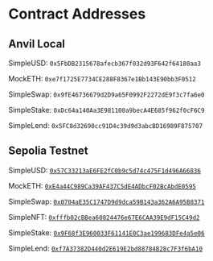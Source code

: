 # Contract Addresses

## Anvil Local

SimpleUSD: `0x5FbDB2315678afecb367f032d93F642f64180aa3`

MockETH: `0xe7f1725E7734CE288F8367e1Bb143E90bb3F0512`

SimpleSwap: `0x9fE46736679d2D9a65F0992F2272dE9f3c7fa6e0`


SimpleStake: `0xDc64a140Aa3E981100a9becA4E685f962f0cF6C9`

SimpleLend: `0x5FC8d32690cc91D4c39d9d3abcBD16989F875707`

## Sepolia Testnet

SimpleUSD: [`0x57C33213aE6FE2fC0b9c5d74c475F1d496A66836`](https://sepolia.etherscan.io/address/0x57c33213ae6fe2fc0b9c5d74c475f1d496a66836)

MockETH: [`0xE4a44C989Ca39AF437C5dE4ADbcF02BcAbdE0595`](https://sepolia.etherscan.io/address/0xe4a44c989ca39af437c5de4adbcf02bcabde0595)

SimpleSwap: [`0x0704aE35C1747D9d9dca59B143a362A6A95B8371`](https://sepolia.etherscan.io/address/0x0704ae35c1747d9d9dca59b143a362a6a95b8371)

SimpleNFT: [`0xfffb02cBBea60824476e67E6CAA39E9dF15C49d2`](https://sepolia.etherscan.io/address/0xfffb02cbbea60824476e67e6caa39e9df15c49d2)

SimpleStake: [`0x9F68f3E960033F61141E0C3ae199683DFe4a5e06`](https://sepolia.etherscan.io/address/0x9f68f3e960033f61141e0c3ae199683dfe4a5e06)

SimpleLend: [`0xf7A37382D440d2E619E2bd88784B28c7F3f6bA10`](https://sepolia.etherscan.io/address/0xf7a37382d440d2e619e2bd88784b28c7f3f6ba10)
